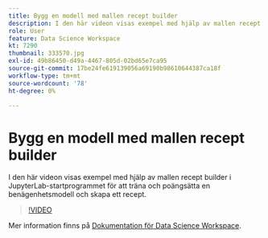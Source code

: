 ```yaml
---
title: Bygg en modell med mallen recept builder
description: I den här videon visas exempel med hjälp av mallen recept builder i JupyterLab-startprogrammet för att träna och poängsätta en benägenhetsmodell och skapa ett recept.
role: User
feature: Data Science Workspace
kt: 7290
thumbnail: 333570.jpg
exl-id: 49b86450-d49a-4467-805d-02bd65e7ca95
source-git-commit: 17be24fe619139056a69190b98610644387ca18f
workflow-type: tm+mt
source-wordcount: '78'
ht-degree: 0%

---
```


# Bygg en modell med mallen recept builder

I den här videon visas exempel med hjälp av mallen recept builder i JupyterLab-startprogrammet för att träna och poängsätta en benägenhetsmodell och skapa ett recept.

>[!VIDEO](https://video.tv.adobe.com/v/333570?quality=12&learn=on)

Mer information finns på [Dokumentation för Data Science Workspace](https://experienceleague.adobe.com/docs/experience-platform/data-science-workspace/home.html).